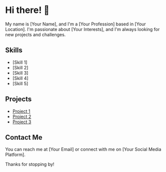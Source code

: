 # Hi there! 👋

My name is [Your Name], and I'm a [Your Profession] based in [Your Location]. I'm passionate about [Your Interests], and I'm always looking for new projects and challenges.

## Skills

- [Skill 1]
- [Skill 2]
- [Skill 3]
- [Skill 4]
- [Skill 5]

## Projects

- [Project 1](link)
- [Project 2](link)
- [Project 3](link)

## Contact Me

You can reach me at [Your Email] or connect with me on [Your Social Media Platform].

Thanks for stopping by!
